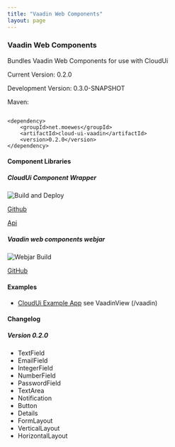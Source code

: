 ```yaml
---
title: "Vaadin Web Components"
layout: page
---
```


### Vaadin Web Components

Bundles Vaadin Web Components for use with CloudUi

Current Version: 0.2.0

Development Version: 0.3.0-SNAPSHOT

Maven:
~~~~

<dependency>
    <groupId>net.moewes</groupId>
    <artifactId>cloud-ui-vaadin</artifactId>
    <version>0.2.0</version>
</dependency>
~~~~

#### Component Libraries

##### CloudUi Component Wrapper

![Build and Deploy](https://github.com/moewes/cloud-ui-vaadin/workflows/Build%20and%20Deploy/badge.svg)

[Github](https://github.com/moewes/cloud-ui-vaadin) 

[Api](https://moewes.github.io/cloud-ui-vaadin/index.html)

##### Vaadin web components webjar

![Webjar Build](https://github.com/moewes/vaadin-webjar/workflows/Webjar%20Build/badge.svg)

[GitHub](https://github.com/moewes/vaadin-webjar) 

#### Examples
* [CloudUi Example App](https://github.com/moewes/cloud-ui-example) see VaadinView (/vaadin)

#### Changelog

##### Version 0.2.0

* TextField
* EmailField
* IntegerField
* NumberField
* PasswordField
* TextArea
* Notification
* Button
* Details
* FormLayout
* VerticalLayout
* HorizontalLayout

